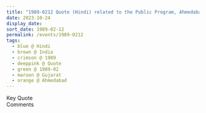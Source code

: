 ```yaml
---
title: "1989-0212 Quote (Hindi) related to the Public Program, Ahmedabad, Gujarat, India"
date: 2023-10-24
display_date: 
sort_date: 1989-02-12
permalink: /events/1989-0212
tags:
  - blue @ Hindi
  - brown @ India
  - crimson @ 1989
  - deeppink @ Quote
  - green @ 1989-02
  - maroon @ Gujarat
  - orange @ Ahmedabad
---
```


<wave-list>
  <list-title color="green" width="75">Key Quote</list-title>
  <list-item color="BlanchedAlmond"  width="200"></list-item>
  <list-item color="Lavender"></list-item>
  <list-item color="BlanchedAlmond"></list-item>
</wave-list>

<br>

<wave-list>
  <list-title color="green" width="75">Comments</list-title>
  <list-item color="BlanchedAlmond"  width="200"></list-item>
  <list-item color="Lavender"></list-item>
  <list-item color="BlanchedAlmond"></list-item>
</wave-list>
